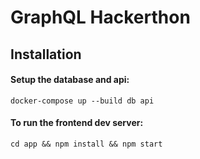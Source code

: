 # GraphQL Hackerthon

## Installation

#### Setup the database and api:
```shell
docker-compose up --build db api
```

#### To run the frontend dev server:

```shell
cd app && npm install && npm start
```
